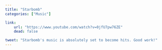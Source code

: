 ```yaml
---
title: "Starbomb"
categories: ["Music"]

link:
    url: "https://www.youtube.com/watch?v=0jfU7pw76ZE"
    dead: false

tweet: "Starbomb's music is absolutely set to become hits. Good work!"
---
```

